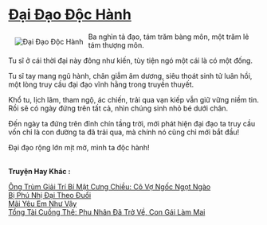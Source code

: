 <a href="https://utruyen.com/dai-dao-doc-hanh/9964/" title="Đại Đạo Độc Hành"><h1>Đại Đạo Độc Hành</h1></a><div style="display:table"><img align="right" style="float: left; padding: 10px;" src="https://utruyen.com/images/story/200x260/dai-dao-doc-hanh.jpg" alt="Đại Đạo Độc Hành">Ba nghìn tả đạo, tám trăm bàng môn, một trăm lẻ tám thượng môn. <p></p>Tu sĩ ở cái thời đại này đông như kiến, tùy tiện ngó một cái là có một đống.<p></p>Tu sĩ tay mang ngũ hành, chân giẫm âm dương, siêu thoát sinh tử luân hồi, một lòng truy cầu đại đạo vĩnh hằng trong truyền thuyết.<p></p>Khổ tu, lịch lãm, tham ngộ, ác chiến, trải qua vạn kiếp vẫn giữ vững niềm tin. Rồi sẽ có ngày đứng trên tất cả, nhìn chúng sinh nhỏ bé dưới chân.<p></p>Đến ngày ta đứng trên đỉnh chín tầng trời, mới phát hiện đại đạo ta truy cầu vốn chỉ là con đường ta đã trải qua, mà chính nó cũng chỉ mới bắt đầu!<p></p>Đại đạo rộng lớn mịt mờ, mình ta độc hành!</div><p><br><b>Truyện Hay Khác :</b></p><a href="https://utruyen.com/ong-trum-giai-tri-bi-mat-cung-chieu-co-vo-ngoc-ngot-ngao/17397/" alt="Ông Trùm Giải Trí Bí Mật Cưng Chiều: Cô Vợ Ngốc Ngọt Ngào">Ông Trùm Giải Trí Bí Mật Cưng Chiều: Cô Vợ Ngốc Ngọt Ngào</a><br/><a href="https://github.com/quanluxury/ngontinhhot/tree/master/truyenhay/19054/" alt="Bị Phú Nhị Đại Theo Đuổi">Bị Phú Nhị Đại Theo Đuổi</a><br/><a href="https://github.com/quanluxury/ngontinhhot/tree/master/truyenhay/17120/" alt="Mãi Yêu Em Như Vậy">Mãi Yêu Em Như Vậy</a><br/><a href="https://www.pinterest.com/pin/643874077960417986" alt="Tổng Tài Cuồng Thê: Phu Nhân Đã Trở Về, Con Gái Làm Mai">Tổng Tài Cuồng Thê: Phu Nhân Đã Trở Về, Con Gái Làm Mai</a><br/>